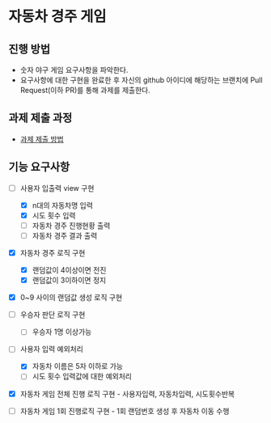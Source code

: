 # 자동차 경주 게임
## 진행 방법
* 숫자 야구 게임 요구사항을 파악한다.
* 요구사항에 대한 구현을 완료한 후 자신의 github 아이디에 해당하는 브랜치에 Pull Request(이하 PR)를 통해 과제를 제출한다.

## 과제 제출 과정
* [과제 제출 방법](https://github.com/next-step/nextstep-docs/tree/master/precourse)

## 기능 요구사항

- [ ] 사용자 입출력 view 구현
  - [x] n대의 자동차명 입력
  - [x] 시도 횟수 입력
  - [ ] 자동차 경주 진행현황 출력
  - [ ] 자동차 경주 결과 출력
- [x] 자동차 경주 로직 구현
  - [x] 랜덤값이 4이상이면 전진
  - [x] 랜덤값이 3이하이면 정지
- [x] 0~9 사이의 랜덤값 생성 로직 구현
- [ ] 우승자 판단 로직 구현
  - [ ] 우승자 1명 이상가능
- [ ] 사용자 입력 예외처리
  - [x] 자동차 이름은 5자 이하로 가능
  - [ ] 시도 횟수 입력값에 대한 예외처리
- [x] 자동차 게임 전체 진행 로직 구현 - 사용자입력, 자동차입력, 시도횟수반복

- [ ] 자동차 게임 1회 진행로직 구현 - 1회 랜덤번호 생성 후 자동차 이동 수행
